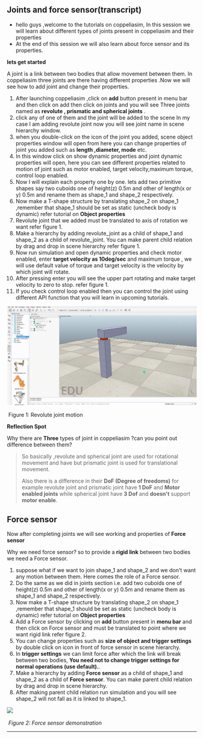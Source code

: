 ## Joints and force sensor(transcript)

- hello guys ,welcome to the tutorials on coppeliasim, In this session we will learn about different types of joints present in coppeliasim and their properties
- At the end of this session we will also learn about force sensor and its properties.

**lets get started**

A joint is a link between two bodies that allow movement between them. In coppeliasim three joints are there having different properties .Now we will see how to add joint and change their properties.

1. After launching coppeliasim ,click on **add** button present in menu bar and then click on add then click on joints and you will see Three joints named as **revolute , prismatic and spherical joints** .
2. click any of one of them and the joint will be added to the scene In my case I am adding revolute joint now you will see joint name in scene hierarchy window.
3. when you double-click on the icon of the joint you added, scene object properties window will open from here you can change properties of joint you added such as **length ,diameter, mode** etc.
4. In this window click on show dynamic properties and joint dynamic properties will open, here you can see different properties related to motion of joint such as motor enabled, target velocity,maximum torque, control loop enabled.
5. Now I will explain each property one by one. lets add two primitive shapes say two cuboids one of height(z) 0.5m and other of length(x or y) 0.5m and rename them as shape_1 and shape_2 respectively.
6. Now make a T-shape structure by translating shape_2 on shape_1 ,remember that shape_1 should be set as static (uncheck body is dynamic) refer tutorial on **Object properties**
7. Revolute joint that we added must be translated to axis of rotation we want refer figure 1.
8. Make a hierarchy by adding revolute_joint as a child of shape_1 and shape_2 as a child of revolute_joint. You can make parent child relation by drag and drop in scene hierarchy refer figure 1.
9. Now run simulation and open dynamic properties and check motor enabled, enter **target velocity as 10deg/sec** and  maximum torque , we will use default value of torque and target velocity is the velocity by which joint will rotate. 
10. After pressing enter you will see the upper part rotating and make target velocity to zero to stop. refer figure 1.
11. If you check control loop enabled then you can control the joint using different API function that you will learn in upcoming tutorials.

![](https://raw.githubusercontent.com/abh33/CoppeliaSim_MOOC_Assets/master/Module_1/LeD%201.6-Joints%20and%20Force%20Sensor/Transcript/LeD_1.6_Transcript_%20Figure_1.gif)

​                                                                  Figure 1: Revolute joint motion

**Reflection Spot**

Why there are **Three** types of joint in coppeliasim ?can you point out difference between them?

> So basically ,revolute and spherical joint are used for rotational movement and have but prismatic joint is used for translational movement.  
>
> Also there is a difference in their **DoF (Degree of freedoms)** for example revolute joint and prismatic joint have **1 DoF** and **Motor enabled joints** while spherical joint have **3 Dof** and **doesn't** support **motor enable**.
>
> 

## Force sensor

Now after completing joints we will see  working and properties of  **Force sensor** 

Why we need force sensor? so to provide a **rigid link** between two bodies we need a Force sensor.

1. suppose what if we want to join shape_1 and shape_2 and we don't want any motion between them. Here comes the role of a Force sensor.
2. Do the same as we did in joints section i.e. add two cuboids one of height(z) 0.5m and other of length(x or y) 0.5m and rename them as shape_1 and shape_2 respectively.
3. Now make a T-shape structure by translating shape_2 on shape_1 ,remember that shape_1 should be set as static (uncheck body is dynamic) refer tutorial on **Object properties**
4. Add a Force sensor by clicking on **add** button present in **menu bar** and then click on Force sensor and must be translated to point where we want rigid link refer figure 2.
5. You can change properties such as **size of object and trigger settings** by double click on icon in front of force sensor in scene hierarchy. 
6. In **trigger settings** we can limit force after which the link will break between two bodies, **You need not to change trigger settings for normal operations (use default).**.
7. Make a hierarchy by adding **Force sensor** as a child of shape_1 and shape_2 as a child of **Force sensor**. You can make parent child relation by drag and drop in scene hierarchy.
8. After making  parent child relation run simulation and you will see shape_2 will not fall as it is linked to shape_1.

![](https://raw.githubusercontent.com/abh33/CoppeliaSim_MOOC_Assets/master/Module_1/LeD%201.6-Joints%20and%20Force%20Sensor/Transcript/LeD_1.6_Transcript_%20Figure_2.gif)

​                                                                    *Figure 2: Force sensor demonstration*

-------------------------------------------------------------------------------------------------------------------------------------------------------------------------------------------